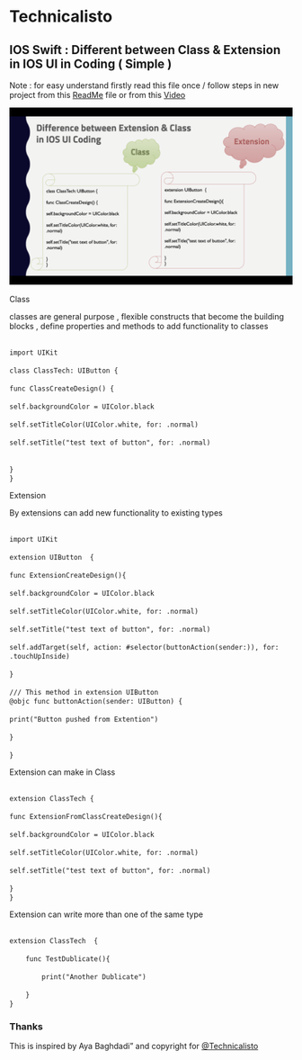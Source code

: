 
# Technicalisto

## IOS Swift : Different between Class & Extension in IOS UI in Coding ( Simple )

Note : 
       for easy understand firstly read this file once
       / follow steps in new project from this [ReadMe](https://github.com/AyaBaghdadi/class_vs_extension_ui) file or from this [Video](https://youtu.be/1hZI1KZkM7U)
       
![screen](img.png)

Class

classes are general purpose , flexible constructs that become the building blocks , define properties and methods to add functionality to classes

```

import UIKit

class ClassTech: UIButton {
    
func ClassCreateDesign() {
        
self.backgroundColor = UIColor.black
        
self.setTitleColor(UIColor.white, for: .normal)
        
self.setTitle("test text of button", for: .normal)
        
        
}
}
```

Extension

By extensions can add new functionality to existing types

```

import UIKit

extension UIButton  {

func ExtensionCreateDesign(){
        
self.backgroundColor = UIColor.black
        
self.setTitleColor(UIColor.white, for: .normal)
        
self.setTitle("test text of button", for: .normal)
        
self.addTarget(self, action: #selector(buttonAction(sender:)), for: .touchUpInside)

}
    
/// This method in extension UIButton
@objc func buttonAction(sender: UIButton) {
        
print("Button pushed from Extention")
        
}
    
}
```

Extension can make in Class

```

extension ClassTech {
    
func ExtensionFromClassCreateDesign(){
        
self.backgroundColor = UIColor.black
        
self.setTitleColor(UIColor.white, for: .normal)
        
self.setTitle("test text of button", for: .normal)
                
}
}
```

Extension can write more than one of the same type

```

extension ClassTech  {
    
    func TestDublicate(){
        
        print("Another Dublicate")
        
    }
}
```

### Thanks

This is inspired by Aya Baghdadi”
and copyright for [@Technicalisto](https://www.youtube.com/channel/UC7554uvArdSxL4tlws7Wf8Q)

